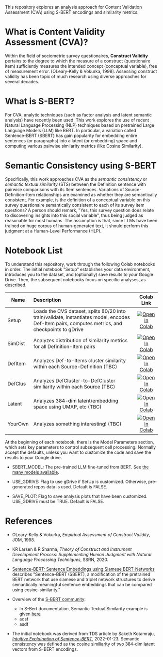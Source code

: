 This repository explores an analysis approach for Content Validation Assessment (CVA) using S-BERT encodings and similarity metrics.

# What is Content Validity Assessment (CVA)?

Within the field of sociometric survey questionaires, **Construct Validity** pertains to the degree to which the measure of a construct (questionaire item) sufficiently measures the intended concept (conceptual variable), free of measurement error. [OLeary-Kelly & Vokurka, 1998]. Assessing construct validity has been topic of much research using diverse approaches for several decades. 


# What is S-BERT? 

For CVA, analytic techniques (such as factor analysis and latent semantic analysis) have recently been used. This work explores the use of recent Natural Language Processing (NLP) techniques based on pretrained Large Language Models (LLM) like BERT. In particular, a variation called Sentence-BERT (SBERT) has gain popularity for embedding entire sentences (or paragraphs) into a latent (or embedding) space and computing various pairwise similarity metrics (like Cosine Similarity). 

# Semantic Consistency using S-BERT

Specifically, this work approaches CVA as the _semantic consistency_ or _semantic textual similarity_ (STS) between the Definition sentence with pairwise comparisons with its Item sentences. Variations of Source-Definition-Item relationships are examined as whether they are semantically consistent. For example, is the definition of a conceptual variable on this survey questionaire semantically consistent to each of its survey item questions? A person should remark, "Yes, this survey question does relate to discovering insights into this social variable", thus being judged as reasonable for most humans. The assumption is that, since LLMs have been trained on huge corpus of human-generated text, it should perform this judgment at a Human-Level Performance (HLP). 

# Notebook List

To understand this repository, work through the following Colab notebooks in order. The initial notebook "Setup" establishes your data environment, introduces you to the dataset, and (optionally) save results to your Google Drive. Then, the subsequent notebooks focus on specific analyses, as described. 

| Name | Description    | Colab Link |
| -----| :-----------  | :--------: |
| Setup | Loads the CVS dataset, splits 80/20 into train/validate, instantiates model, encodes Def-Item pairs, computes metrics, and checkpoints to gDrive | <a href="https://colab.research.google.com/github/Hackathorn/CVA-SBERT/blob/main/notebooks/CVA-using-SBERT-SetUp.ipynb"><img src="https://colab.research.google.com/assets/colab-badge.svg" alt="Open In Colab"></a> |
| SimDist | Analyzes distribution of similarity metrics for all Definition-Item pairs | <a href="https://colab.research.google.com/github/Hackathorn/CVA-SBERT/blob/main/notebooks/CVA-using-SBERT-SimDist.ipynb"><img src="https://colab.research.google.com/assets/colab-badge.svg" alt="Open In Colab"></a> |
| DefItem | Analyzes Def-to-Items cluster similarity within each Source-Definition (TBC) | <a href="https://colab.research.google.com/github/Hackathorn/CVA-SBERT/blob/main/notebooks/CVA-using-SBERT-DefItem.ipynb"><img src="https://colab.research.google.com/assets/colab-badge.svg" alt="Open In Colab"></a> |
| DefClus | Analyzes DefCluster-to-DefCluster similiarity within each Source (TBC) | <a href="https://colab.research.google.com/github/Hackathorn/CVA-SBERT/blob/main/notebooks/CVA-using-SBERT-DefClus.ipynb"><img src="https://colab.research.google.com/assets/colab-badge.svg" alt="Open In Colab"></a> |
| Latent | Analyzes 384-dim latent/embedding space using UMAP, etc (TBC) | <a href="https://colab.research.google.com/github/Hackathorn/CVA-SBERT/blob/main/notebooks/CVA-using-SBERT-Latent.ipynb"><img src="https://colab.research.google.com/assets/colab-badge.svg" alt="Open In Colab"></a> |
| YourOwn | Analyzes something interesting! (TBC) | <a href="https://colab.research.google.com/github/Hackathorn/CVA-SBERT/blob/main/notebooks/CVA-using-SBERT-YourOwn.ipynb"><img src="https://colab.research.google.com/assets/colab-badge.svg" alt="Open In Colab"></a> |

At the beginning of each notebook, there is the Model Parameters section, which sets key parameters to control subsequent cell processing. Normally accept the defaults, unless you want to customize the code and save the results to your Google drive. 

- SBERT_MODEL: The pre-trained LLM fine-tuned from BERT. See [the many models available](https://huggingface.co/models?pipeline_tag=sentence-similarity&sort=downloads).

- USE_GDRIVE: Flag to use gDrive if SetUp is customized. Otherwise, pre-generated repos data is used. Default is FALSE.

- SAVE_PLOT: Flag to save analysis plots that have been customized. USE_GDRIVE must be TRUE. Default is FALSE.

# References

- OLeary-Kelly & Vokurka, _Empirical Assessment of Construct Validity_, JOM, 1998.
- KR Larsen & R Sharma, _Theory of Construct and Instrument Development Process: Supplementing Human Judgment with Natural Language Processing Techniques_, SSRN, 2020.
  
- [Sentence-BERT: Sentence Embeddings using Siamese BERT-Networks](https://arxiv.org/abs/1908.10084) describes "Sentence-BERT (SBERT), a modification of the pretrained BERT network that use siamese and triplet network structures to derive semantically meaningful sentence embeddings that can be compared using cosine-similarity."

- Overview of the [S-BERT community](https://www.sbert.net/):

  - In S-Bert documentation, Semantic Textual Similarity example is given [here](https://www.sbert.net/docs/usage/semantic_textual_similarity.html)
  - adsf
  - asdf

- The initial notebook was derived from TDS article by Saketh Kotamraju, [_Intuitive Explaination of Sentence-BERT_](https://towardsdatascience.com/an-intuitive-explanation-of-sentence-bert-1984d144a868), 2022-01-23. Semantic consistency was defined as the cosine similiarity of two 384-dim latent vectors from S-BERT encodings. 

